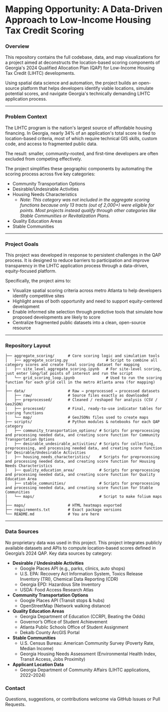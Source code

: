 # Mapping Opportunity: A Data-Driven Approach to Low-Income Housing Tax Credit Scoring

### Overview
This repository contains the full codebase, data, and map visualizations for a project aimed at deconstructs the location-based scoring components of Georgia's 2024 Qualified Allocation Plan (QAP) for Low-Income Housing Tax Credit (LIHTC) developments.

Using spatial data science and automation, the project builds an open-source platform that helps developers identify viable locations, simulate potential scores, and navigate Georgia's technically demanding LIHTC application process.

---

### Problem Context
The LIHTC program is the nation's largest source of affordable housing financing. In Georgia, nearly 34% of an application's total score is tied to location-based criteria, most of which require technical GIS skills, custom code, and access to fragmented public data. 

The result: smaller, community-rooted, and first-time developers are often excluded from competing effectively. 

The project simplifies these geographic components by automating the scoring process across five key categories:
- Community Transportation Options
- Desirable/Undesirable Activities
- Housing Needs Characteristics
    - *Note: This category was not included in the aggregate scoring functions because only 13 tracts (out of 2,000+) were eligible for points. Most projects instead qualify through other categories like Stable Communities or Revitalization Plans.*
- Quality Education Areas
- Stable Communities

---

### Project Goals
This project was developed in response to persistent challenges in the QAP process. It is designed to reduce
barriers to participation and improve transparency in the LIHTC application process through a data-driven, equity-focused platform. 

Specifically, the project aims to:
- Visualize spatial scoring criteria across metro Atlanta to help developers identify competitive sites
- Highlight areas of both opportunity and need to support equity-centered development
- Enable informed site selection through predictive tools that simulate how proposed
developments are likely to score
- Centralize fragmented public datasets into a clean, open-source resource

---

### Repository Layout
```text
├── aggregate_scoring/      # Core scoring logic and simulation tools
│   ├── aggregate_scoring.py                 # Script to combine all category scores and create final scoring dataset for mapping
│   ├── site_level_aggregate_scoring.ipynb   # For site-level scoring, just enter long/lat points of interest and run the script
│   └── grid_scoring_loop.ipynb              # Used to run the scoring function for each grid cell in the metro Atlanta area (for mapping)
│
├── data/                   # Raw → preprocessed → processed datasets
│   ├── raw/                # Source files exactly as downloaded
│   ├── preprocessed/       # Cleaned / reshaped for analysis (CSV / GeoJSON)
│   ├── processed/          # Final, ready-to-use indicator tables for scoring functions
│   └── map/                # GeoJSONs files used to create maps 
├── scripts/                # Python modules & notebooks for each QAP category
│   ├── community_transportation_options/ # Scripts for preprocessing and processing needed data, and creating score function for Community Transportation Options
│   ├── desirable_undesirable_activities/ # Scripts for collecting, preprocessing, and processing needed data, and creating score function for Desirable/Undesirable Activities
│   ├── housing_needs_characteristics/    # Scripts for preprocessing and processing needed data, and creating score function for Housing Needs Characteristics
│   ├── quality_education_area/           # Scripts for preprocessing and processing needed data, and creating score function for Quality Education Area
│   ├── stable_communities/               # Scripts for preprocessing and processing needed data, and creating score function for Stable Communities
│   └── maps/                             # Script to make folium maps
|
├── maps/                   # HTML heatmaps exported 
├── requirements.txt        # Exact package versions
└── README.md               # You are here
```
---

### Data Sources
No proprietary data was used in this project. This project integrates publicly available datasets and APIs to compute location-based scores defined in Georgia’s 2024 QAP. Key data sources by category:
- **Desirable / Undesirable Activities**
  - Google Places API (e.g., parks, clinics, auto shops)
  - U.S. EPA: Recovery Act Information System, Toxics Release Inventory (TRI), Chemical Data Reporting (CDR)
  - Georgia EPD: Hazardous Site Inventory
  - USDA: Food Access Research Atlas
- **Community Transportation Options**
  - Google Places API (Transit stops & hubs)
  - OpenStreetMap (Network walking distance)
- **Quality Education Areas**
  - Georgia Department of Education (CCRPI, Beating the Odds)
  - Governor’s Office of Student Achievement
  - Atlanta Public Schools Office of Student Assignment
  - Dekalb County ArcGIS Portal
- **Stable Communities**
  - U.S. Census Bureau: American Community Survey (Poverty Rate, Median Income)
  - Georgia Housing Needs Assessment (Environmental Health Index, Transit Access, Jobs Proximity)
- **Applicant Location Data**
  - Georgia Department of Community Affairs (LIHTC applications, 2022–2024)

### Contact 
Questions, suggestions, or contributions welcome via GitHub Issues or Pull Requests.
